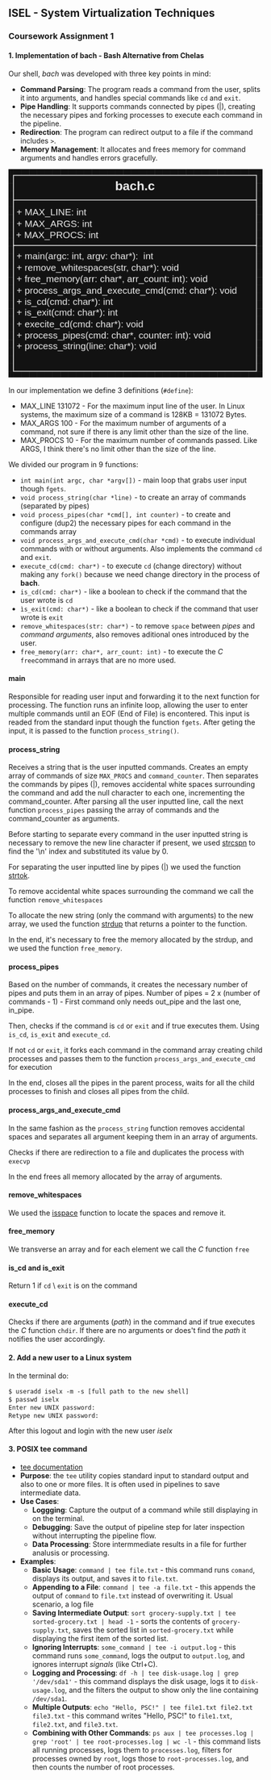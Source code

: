 ## ISEL - System Virtualization Techniques
### Coursework Assignment 1

#### 1. Implementation of bach - **B**ash **A**lternative from **Ch**elas

Our shell, *bach* was developed with three key points in mind:

- **Command Parsing**: The program reads a command from the user, splits it into arguments, and handles special commands like ```cd``` and ```exit```.
- **Pipe Handling**: It supports commands connected by pipes (|), creating the necessary pipes and forking processes to execute each command in the pipeline.
- **Redirection**: The program can redirect output to a file if the command includes ```>```.
- **Memory Management**: It allocates and frees memory for command arguments and handles errors gracefully.

![bach UML](../../../../img/bach_uml.png)

In our implementation we define 3 definitions (```#define```):

- MAX_LINE 131072 - For the maximum input line of the user. In Linux systems, the maximum size of a command is 128KB = 131072 Bytes.
- MAX_ARGS 100 - For the maximum number of arguments of a command, not sure if there is any limit other than the size of the line.
- MAX_PROCS 10 - For the maximum number of commands passed. Like ARGS, I think there's no limit other than the size of the line.

We divided our program in 9 functions:

- ```int main(int argc, char *argv[])``` - main loop that grabs user input though ```fgets```.
- ```void process_string(char *line)``` - to create an array of commands (separated by pipes)
- ```void process_pipes(char *cmd[], int counter)``` - to create and configure (dup2) the necessary pipes for each command in the commands array
- ```void process_args_and_execute_cmd(char *cmd)``` - to execute individual commands with or without arguments. Also implements the command ```cd``` and ```exit```.
- ```execute_cd(cmd: char*)``` - to execute ```cd``` (change directory) without making any ```fork()``` because we need change directory in the  process of **bach**.
- ```is_cd(cmd: char*)``` - like a boolean to check if the command that the user wrote is ```cd```
-  ```ìs_exit(cmd: char*)``` - like a boolean to check if the command that user wrote is ```exit```
- ```remove_whitespaces(str: char*)``` - to remove ```space``` between *pipes* and *command arguments*, also removes aditional ones introduced by the user.
- ```free_memory(arr: char*, arr_count: int)``` - to execute the *C* ```free```command in arrays that are no more used.

#### main

Responsible for reading user input and forwarding it to the next function for processing. The function runs an infinite loop, allowing the user to enter multiple commands until an EOF (End of File) is encontered. This input is readed from the standard input though the function ```fgets```. After geting the input, it is passed to the function ```process_string()```.

#### process_string

Receives a string that is the user inputted commands. Creates an empty array of commands of size ```MAX_PROCS``` and ```command_counter```. Then separates the commands by pipes (|), removes accidental white spaces surrounding the command and add the null character to each one, incrementing the command_counter. After parsing all the user inputted line, call the next function ```process_pipes``` passing the array of commands and the command_counter as arguments. 

Before starting to separate every command in the user inputted string is necessary to remove the new line character if present, we used [strcspn](https://documentation.help/C-Cpp-Reference/strspn.html) to find the '\n' index and substituted its value by 0.

For separating the user inputted line by pipes (|) we used the function [strtok](https://documentation.help/C-Cpp-Reference/strtok.html#:~:text=strtok.%20Syntax:%20#include%20%3Ccstring%3E%20char%20*strtok(%20char%20*str1,)).

To remove accidental white spaces surrounding the command we call the function ```remove_whitespaces```

To allocate the new string (only the command with arguments) to the new array, we used the function [strdup](https://en.cppreference.com/w/c/experimental/dynamic/strdup#:~:text=char%20*%20strdup%20(const%20char%20*%20str1%20);%20(dynamic%20memory)) that returns a pointer to the function.

In the end, it's necessary to free the memory allocated by the strdup, and we used the function ```free_memory```.


#### process_pipes

Based on the number of commands, it creates the necessary number of pipes and puts them in an array of pipes. Number of pipes = 2 x (number of commands - 1) - First command only needs out_pipe and the last one, in_pipe.

Then, checks if the command is ```cd``` or ```exit``` and if true executes them. Using ```is_cd```, ```is_exit``` and ```execute_cd```.

If not ```cd``` or ```exit```, it forks each command in the command array creating child processes and passes them to the function ```process_args_and_execute_cmd``` for execution

In the end, closes all the pipes in the parent process, waits for all the child processes to finish and closes all pipes from the child.

#### process_args_and_execute_cmd

In the same fashion as the ```process_string``` function removes accidental spaces and separates all argument keeping them in an array of arguments.

Checks if there are redirection to a file and duplicates the process with ```execvp```

In the end frees all memory allocated by the array of arguments. 

#### remove_whitespaces
We used the [isspace](https://documentation.help/C-Cpp-Reference/isspace.html) function to locate the spaces and remove it.

#### free_memory
We transverse an array and for each element we call the *C* function ```free```

#### is_cd and is_exit
Return 1 if ```cd``` \ ```exit``` is on the command

#### execute_cd
Checks if there are arguments (*path*) in the command and if true executes the *C* function ```chdir```. If there are no arguments or does't find the *path* it notifies the user accordingly.

#### 2. Add a new user to a Linux system

In the terminal do:
```terminal
$ useradd iselx -m -s [full path to the new shell]
$ passwd iselx
Enter new UNIX password:
Retype new UNIX password:
```

After this logout and login with the new user *iselx*

#### 3. POSIX **tee** command

- [tee documentation](https://pubs.opengroup.org/onlinepubs/9699919799/utilities/tee.html)
- **Purpose**: the ```tee``` utility copies standard input to standard output and also to one or more files. It is often used in pipelines to save intermediate data.
- **Use Cases**:
    * **Loggging**: Capture the output of a command while still displaying in on the terminal.
    * **Debugging**: Save the output of pipeline step for later inspection without interrupting the pipeline flow.
    * **Data Processing**: Store intermmediate results in a file for further analusis or processing.
- **Examples**:
    * **Basic Usage**: ```command | tee file.txt``` - this command runs ```comand```, displays its output, and saves it to ```file.txt```.
    * **Appending to a File**: ```command | tee -a file.txt``` - this appends the output of ```command``` to ```file.txt``` instead of overwriting it. Usual scenario, a log file
    * **Saving Intermediate Output**: ```sort grocery-supply.txt | tee sorted-grocery.txt | head -1``` - sorts the contents of ```grocery-supply.txt```, saves the sorted list in ```sorted-grocery.txt``` while displaying the first item of the sorted list. 
    * **Ignoring Interrupts**: ```some_command | tee -i output.log``` -  this command runs ```some_command```, logs the output to ```output.log```, and ignores interrupt *signals* (like Ctrl+C).
    * **Logging and Processing**: ```df -h | tee disk-usage.log | grep '/dev/sda1'``` - this command displays the disk usage, logs it to ```disk-usage.log```, and the filters the output to show only the line containing ```/dev/sda1```.
    * **Multiple Outputs**: ```echo "Hello, PSC!" | tee file1.txt file2.txt file3.txt``` - this command writes "Hello, PSC!" to ```file1.txt```, ```file2.txt```, and ```file3.txt```.
    * **Combining with Other Commands**: ```ps aux | tee processes.log | grep 'root' | tee root-processes.log | wc -l``` - this command lists all running processes, logs them to ```processes.log```, filters for processes owned by ```root```, logs those to ```root-processes.log```, and then counts the number of root processes.

